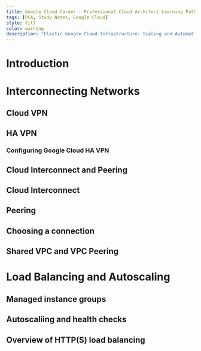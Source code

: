 ```yaml
---
title: Google Cloud Career - Professional Cloud Architect Learning Path (3)
tags: [PCA, Study Notes, Google Cloud]
style: fill
color: warning
description: "Elastic Google Cloud Infrastructure: Scaling and Automation"
---
```

# Introduction
# Interconnecting Networks
## Cloud VPN
## HA VPN
### Configuring Google Cloud HA VPN
## Cloud Interconnect and Peering
## Cloud Interconnect
## Peering
## Choosing a connection
## Shared VPC and VPC Peering
# Load Balancing and Autoscaling
## Managed instance groups
## Autoscaliing and health checks
## Overview of HTTP(S) load balancing
